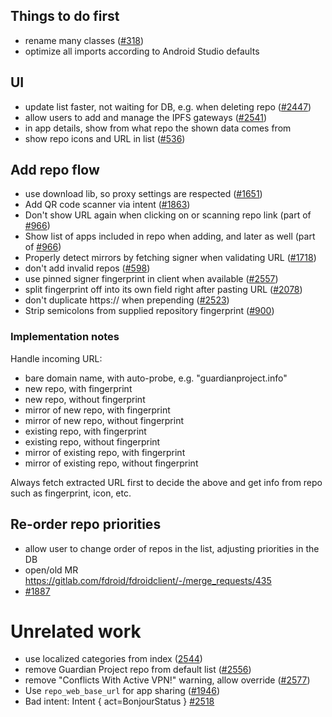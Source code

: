 ## Things to do first

* rename many classes ([#318](https://gitlab.com/fdroid/fdroidclient/-/issues/318#note_450961188))
* optimize all imports according to Android Studio defaults

## UI

* update list faster, not waiting for DB, e.g. when deleting repo ([#2447](https://gitlab.com/fdroid/fdroidclient/-/issues/2447))
* allow users to add and manage the IPFS gateways ([#2541](https://gitlab.com/fdroid/fdroidclient/-/issues/2541))
* in app details, show from what repo the shown data comes from
* show repo icons and URL in list ([#536](https://gitlab.com/fdroid/fdroidclient/-/issues/536))

## Add repo flow

* use download lib, so proxy settings are respected ([#1651](https://gitlab.com/fdroid/fdroidclient/-/issues/1651))
* Add QR code scanner via intent ([#1863](https://gitlab.com/fdroid/fdroidclient/-/issues/1863))
* Don't show URL again when clicking on or scanning repo link (part of [#966](https://gitlab.com/fdroid/fdroidclient/-/issues/966))
* Show list of apps included in repo when adding, and later as well (part of [#966](https://gitlab.com/fdroid/fdroidclient/-/issues/966))
* Properly detect mirrors by fetching signer when validating URL ([#1718](https://gitlab.com/fdroid/fdroidclient/-/issues/1718))
* don't add invalid repos ([#598](https://gitlab.com/fdroid/fdroidclient/-/issues/598))
* use pinned signer fingerprint in client when available ([#2557](https://gitlab.com/fdroid/fdroidclient/-/issues/2557))
* split fingerprint off into its own field right after pasting URL ([#2078](https://gitlab.com/fdroid/fdroidclient/-/issues/2078))
* don't duplicate https:// when prepending ([#2523](https://gitlab.com/fdroid/fdroidclient/-/issues/2523))
* Strip semicolons from supplied repository fingerprint ([#900](https://gitlab.com/fdroid/fdroidclient/-/issues/900))

### Implementation notes

Handle incoming URL:
*    bare domain name, with auto-probe, e.g. "guardianproject.info"
*    new repo, with fingerprint
*    new repo, without fingerprint
*    mirror of new repo, with fingerprint
*    mirror of new repo, without fingerprint
*    existing repo, with fingerprint
*    existing repo, without fingerprint
*    mirror of existing repo, with fingerprint
*    mirror of existing repo, without fingerprint

Always fetch extracted URL first to decide the above and get info from repo such as fingerprint, icon, etc.

## Re-order repo priorities

* allow user to change order of repos in the list, adjusting priorities in the DB
* open/old MR https://gitlab.com/fdroid/fdroidclient/-/merge_requests/435
* [#1887](https://gitlab.com/fdroid/fdroidclient/-/issues/1887)

# Unrelated work

* use localized categories from index ([2544](https://gitlab.com/fdroid/fdroidclient/-/issues/2544))
* remove Guardian Project repo from default list ([#2556](https://gitlab.com/fdroid/fdroidclient/-/issues/2556))
* remove "Conflicts With Active VPN!" warning, allow override ([#2577](https://gitlab.com/fdroid/fdroidclient/-/issues/2577))
* Use `repo_web_base_url` for app sharing ([#1946](https://gitlab.com/fdroid/fdroidclient/-/issues/1946))
* Bad intent: Intent { act=BonjourStatus } [#2518](https://gitlab.com/fdroid/fdroidclient/-/issues/2518)
